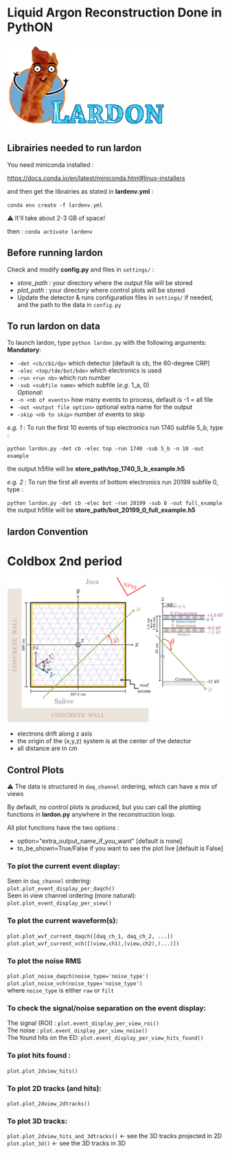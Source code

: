# Liquid Argon Reconstruction Done in PythON
![Logo](figs/lardon_logo_text.png)


## Librairies needed to run lardon
You need miniconda installed :

https://docs.conda.io/en/latest/miniconda.html#linux-installers

and then get the librairies as stated in **lardenv.yml** :

`conda env create -f lardenv.yml`

 :warning: It'll take about 2-3 GB of space!

then : `conda activate lardenv`
 
## Before running lardon
Check and modify **config.py** and files in `settings/` :
* *store_path* : your directory where the output file will be stored
* *plot_path*  : your directory where control plots will be stored
* Update the detector & runs configuration files in `settings/` if needed, and the path to the data in `config.py`


## To run lardon on data
To launch lardon, type `python lardon.py` with the following arguments:<br/>
**Mandatory**:<br/>
* `-det <cb/cb1/dp>` which detector [default is cb, the 60-degree CRP]
* `-elec <top/tde/bot/bde>` which electronics is used
* `-run <run nb>` which run number
* `-sub <subfile name>` which subfile (*e.g.* 1_a, 0)<br/>
*Optional*:<br/>
* `-n <nb of events>` how many events to process, default is -1 = all file
* `-out <output file option>` optional extra name for the output
* `-skip <nb to skip>` number of events to skip



*e.g. 1* : To run the first 10 events of top electronics run 1740 subfile 5_b, type :

`python lardon.py -det cb -elec top -run 1740 -sub 5_b -n 10 -out example`

the output h5file will be **store_path/top_1740_5_b_example.h5**

*e.g. 2* : To run the first all events of bottom electronics run 20199 subfile 0, type :

`python lardon.py -det cb -elec bot -run 20199 -sub 0 -out full_example`
the output h5file will be **store_path/bot_20199_0_full_example.h5**

## lardon Convention
# Coldbox 2nd period
![convention](figs/coldbox_2.png)

* electrons drift along z axis
* the origin of the (x,y,z) system is at the center of the detector
* all distance are in cm


## Control Plots
:warning: The data is structured in `daq_channel` ordering, which can have a mix of views<br/>

By default, no control plots is produced, but you can call the plotting functions in **lardon.py** anywhere in the reconstruction loop.


All plot functions have the two options :<br/>
* option="extra_output_name_if_you_want" [default is none]<br/>
* to_be_shown=True/False if you want to see the plot live [default is False]


### To plot the current event display:<br/>
Seen in `daq_channel` ordering:<br/>
`plot.plot_event_display_per_daqch()`<br/>
Seen in view channel ordering (more natural):<br/>
`plot.plot_event_display_per_view()`<br/>


### To plot the current waveform(s):<br/>
`plot.plot_wvf_current_daqch([daq_ch_1, daq_ch_2, ...])`<br/>
`plot.plot_wvf_current_vch([(view,ch1),(view,ch2),(...)])`<br/>

### To plot the noise RMS<br/>
`plot.plot_noise_daqch(noise_type='noise_type')`<br/>
`plot.plot_noise_vch(noise_type='noise_type')`<br/>
where `noise_type` is either `raw` or `filt`<br/>


### To check the signal/noise separation on the event display:<br/>
The signal (ROI) : `plot.event_display_per_view_roi()`<br/>
The noise : `plot.event_display_per_view_noise()`<br/>
The found hits on the ED: `plot.event_display_per_view_hits_found()`<br/>

### To plot hits found :<br/>
`plot.plot_2dview_hits()`<br/>

### To plot 2D tracks (and hits):<br/>
`plot.plot_2dview_2dtracks()`<br/>

### To plot 3D tracks:<br/>
`plot.plot_2dview_hits_and_3dtracks()` <- see the 3D tracks projected in 2D<br/>
`plot.plot_3d()` <- see the 3D tracks in 3D<br/>

